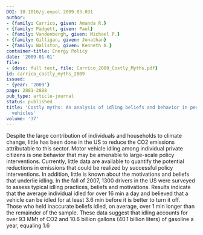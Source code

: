 ```yaml
---
DOI: 10.1016/j.enpol.2009.03.031
author:
- {family: Carrico, given: Amanda R.}
- {family: Padgett, given: Paul}
- {family: Vandenbergh, given: Michael P.}
- {family: Gilligan, given: Jonathan}
- {family: Wallston, given: Kenneth A.}
container-title: Energy Policy
date: '2009-01-01'
file:
- {desc: full text, file: Carrico_2009_Costly_Myths.pdf}
id: carrico_costly_myths_2009
issued:
- {year: '2009'}
page: 2881-2888
pub_type: article-journal
status: published
title: 'Costly myths: An analysis of idling beliefs and behavior in personal motor
  vehicles'
volume: '37'
---
```

Despite the large contribution of individuals and households to climate change, little has been done in the US to reduce the CO2 emissions attributable to this sector. Motor vehicle idling among individual private citizens is one behavior that may be amenable to large-scale policy interventions. Currently, little data are available to quantify the potential reductions in emissions that could be realized by successful policy interventions. In addition, little is known about the motivations and beliefs that underlie idling. In the fall of 2007, 1300 drivers in the US were surveyed to assess typical idling practices, beliefs and motivations. Results indicate that the average individual idled for over 16 min a day and believed that a vehicle can be idled for at least 3.6 min before it is better to turn it off. Those who held inaccurate beliefs idled, on average, over 1 min longer than the remainder of the sample. These data suggest that idling accounts for over 93 MMt of CO2 and 10.6 billion gallons (40.1 billion liters) of gasoline a year, equaling 1.6
